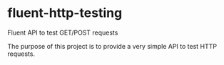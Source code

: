 # fluent-http-testing
Fluent API to test GET/POST requests

The purpose of this project is to provide a very simple API to test HTTP requests.


